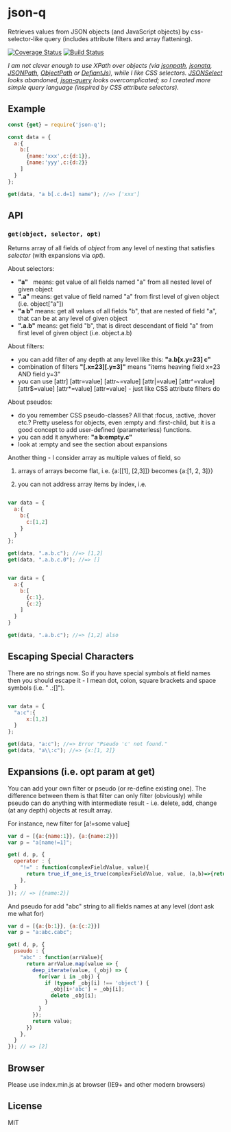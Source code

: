 # json-q 

Retrieves values from JSON objects (and JavaScript objects) by css-selector-like query (includes attribute filters and array flattening).

[![Coverage Status](https://coveralls.io/repos/github/artemdudkin/json-q/badge.svg?branch=master)](https://coveralls.io/github/artemdudkin/json-q?branch=master) [![Build Status](https://api.travis-ci.org/artemdudkin/json-q.svg?branch=master)](https://api.travis-ci.org/artemdudkin/json-q.svg?branch=master)

_I am not clever enough to use XPath over objects (via [jsonpath](https://www.npmjs.com/package/jsonpath), [jsonata](https://www.npmjs.com/package/jsonata),  [JSONPath](https://github.com/s3u/JSONPath), [ObjectPath](http://objectpath.org/) or [DefiantJs](http://defiantjs.com/)), while I like CSS selectors. [JSONSelect](https://www.npmjs.com/package/JSONSelect) looks abandoned, [json-query](https://www.npmjs.com/package/json-query) looks overcomplicated; so I created more simple query language (inspired by CSS attribute selectors)._

## Example

```js
const {get} = require('json-q');

const data = {
  a:{
    b:[
      {name:'xxx',c:{d:1}},
      {name:'yyy',c:{d:2}}
    ]
  }
};

get(data, "a b[.c.d=1] name"); //=> ['xxx']
```

## API

### `get(object, selector, opt)`

Returns array of all fields of _object_ from any level of nesting that satisfies _selector_ (with expansions via _opt_).

About selectors:

- **"a"**   means: get value of all fields named "a" from all nested level of given object
- **".a"**  means: get value of field named "a" from first level of given object (i.e. object["a"])
- **"a b"** means: get all values of all fields "b", that are nested of field "a", that can be at any level of given object
- **".a.b"** means: get field "b", that is direct descendant of field "a" from first level of given object (i.e. object.a.b)

About filters:

- you can add filter of any depth at any level like this: **"a.b[x.y=23] c"**
- combination of filters **"[.x=23][.y=3]"** means "items heaving field x=23 AND field y=3"
- you can use [attr] [attr=value] [attr~=value] [attr|=value] [attr^=value] [attr$=value] [attr*=value] [attr=value] - just like CSS attribute filters do

About pseudos:

- do you remember CSS pseudo-classes? All that :focus, :active, :hover etc.? Pretty useless for objects, even :empty and :first-child, but it is a good concept to add user-defined (parameterless) functions. 
- you can add it anywhere: **"a b:empty.c"**
- look at :empty and see the section about expansions

Another thing - I consider array as multiple values of field, so 

 1. arrays of arrays become flat, i.e. {a:[[1], [2,3]]} becomes {a:[1, 2, 3]}}
 
 2. you can not address array items by index, i.e.
 
```js

var data = {
  a:{
    b:{
      c:[1,2]
    }
  }
};

get(data, ".a.b.c"); //=> [1,2]
get(data, ".a.b.c.0"); //=> []


var data = {
  a:{
    b:[
      {c:1},
      {c:2}
    ]
  }
}

get(data, ".a.b.c"); //=> [1,2] also
```

## Escaping Special Characters

There are no strings now. So if you have special symbols at field names then you should escape it - I mean dot, colon, square brackets and space symbols (i.e. " .:[]"). 

```js

var data = {
  "a:c":{
      x:[1,2]
  }
};

get(data, "a:c"); //=> Error "Pseudo 'c' not found."
get(data, "a\\:c"); //=> {x:[1, 2]}

```

## Expansions (i.e. opt param at get)

You can add your own filter or pseudo (or re-define existing one). The difference between them is that filter can only filter (obviously) while pseudo can do anything with intermediate result - i.e. delete, add, change (at any depth) objects at result array.

For instance, new filter for [a!=some value]

```js
var d = [{a:{name:1}}, {a:{name:2}}]
var p = "a[name!=1]";

get( d, p, {
  operator : {
    "!=" : function(complexFieldValue, value){
      return true_if_one_is_true(complexFieldValue, value, (a,b)=>{return a!=b;});
    },
  }
}); // => [{name:2}]
```

And pseudo for add "abc" string to all fields names at any level (dont ask me what for)

```js
var d = [{a:{b:1}}, {a:{c:2}}]
var p = "a:abc.cabc";

get( d, p, {
  pseudo : {
    "abc" : function(arrValue){
      return arrValue.map(value => {
        deep_iterate(value, (_obj) => {
          for(var i in _obj) {
            if (typeof _obj[i] !== 'object') {
              _obj[i+'abc'] = _obj[i];
              delete _obj[i];
            }
          }
        });
        return value;
      })
    },
  }
}); // => [2]
```

## Browser

Please use index.min.js at browser (IE9+ and other modern browsers)

## License

MIT
